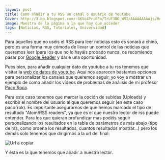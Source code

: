 ```yaml
---
layout: post
title: Como añadir a tu RSS un canal o usuario de Youtube
Cover: http://3.bp.blogspot.com/-GKVo4Pri8Fo/TrUf3BO_WRI/AAAAAAAAAjs/HuF8hN21C-k/s640/Sin+t%25C3%25ADtulo.png
image: Muestra de la página a la que hay que acceder
tags: [Noticias, RSS, Tutoriales, Universidad]
---
```


Para aquellos que no uséis el RSS para leer noticias esto es sonará a chino, pero es una forma muy cómoda de llevar un control de las noticias que queremos leer (para los que no lo hayáis probado nunca, os recomiendo pasar por [Google Reader](https://google.es/reader) y darle una oportunidad.

Pues bien, para añadir cualquier dato de youtube a tu rss tenemos que visitar la [web de datos de youtube](http://gdata.youtube.com/demo/index.html). Aquí nos aparecen bastantes opciones para personalizar los canales que queremos seguir, yo voy a mostrar un ejemplo de como añadir los vídeos de problemas de análisis de mi profesor [Paco Roca](https://sites.google.com/site/pacorrok/).

Para este caso tenemos que marcar la opción de subidas (Uploads) y escribir el nombre del usuario al que queremos seguir (en este caso pacorrok). Es importante asegurarnos de que hemos marcado el tipo de resultado "Atom/RSS readers", ya que es el que nuestro lector de rss puede entender.
Para los que quieran profundizar mas podéis seguir personalizando los resultados en la tabla de parámetros de más abajo (tipo de rss, como ordena los resultados, cuantos resultados mostrar...) pero los demás solo tenemos que dirigirnos a la url del final:

![Url a copiar](http://4.bp.blogspot.com/-vVvfqbNTAh8/TrUg6iirBkI/AAAAAAAAAj0/VHUIME4DRSQ/s400/Sin+t%25C3%25ADtulo.png)

Y ésta es la que tenemos que añadir a nuestro lector.
